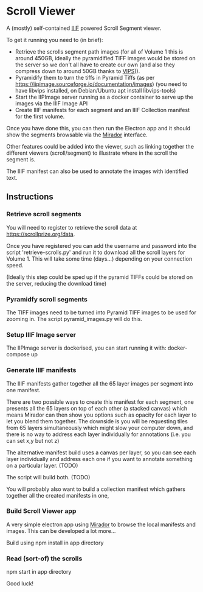 # Scroll Viewer

A (mostly) self-contained [IIIF](https://iiif.io) powered Scroll Segment viewer.

To get it running you need to (in brief):

  - Retrieve the scrolls segment path images (for all of Volume 1 this is around 450GB, ideally the pyramidified TIFF
    images would be stored on the server so we don't all have to create our own (and also they compress down to around 50GB
    thanks to [VIPS](https://https://github.com/libvips/libvips))).
  - Pyramidify them to turn the tiffs in Pyramid Tiffs (as per https://iipimage.sourceforge.io/documentation/images) (you need to have libvips installed, on Debian/Ubuntu apt install libvips-tools)
  - Start the IIPImage server running as a docker container to serve up the images via the IIIF Image API
  - Create IIIF manifests for each segment and an IIIF Collection manifest for the first volume.

Once you have done this, you can then run the Electron app and it should show the segments browsable via the [Mirador](https://projectmirador.org/) interface.

Other features could be added into the viewer, such as linking together the different viewers (scroll/segment) to illustrate where
in the scroll the segment is.

The IIIF manifest can also be used to annotate the images with identified text.

## Instructions 

### Retrieve scroll segments

You will need to register to retrieve the scroll data at https://scrollprize.org/data.

Once you have registered you can add the username and password into the script 'retrieve-scrolls.py' and run it
to download all the scroll layers for Volume 1. This will take some time (days...) depending on your connection speed.

(Ideally this step could be sped up if the pyramid TIFFs could be stored on the server, reducing the download time)

### Pyramidfy scroll segments

The TIFF images need to be turned into Pyramid TIFF images to be used for zooming in. The script pyramid_images.py
will do this.

### Setup IIIF Image server

The IIPImage server is dockerised, you can start running it with: docker-compose up

### Generate IIIF manifests

The IIIF manifests gather together all the 65 layer images per segment into one manifest.

There are two possible ways to create this manifest for each segment, one presents all the 65 layers on top of each other (a
stacked canvas) which means Mirador can then show you options such as opacity for each layer to let you blend them together.
The downside is you will be requesting tiles from 65 layers simultaneously which might slow your computer down, and there
is no way to address each layer individually for annotations (i.e. you can set x,y but not z)

The alternative manifest build uses a canvas per layer, so you can see each layer individually and address each one if you 
want to annotate something on a particular layer. (TODO)

The script will build both. (TODO)

You will probably also want to build a collection manifest which gathers together all the created manifests in one, 

### Build Scroll Viewer app

A very simple electron app using [Mirador](https://projectmirador.org/) to browse the local manifests and images. This
can be developed a lot more...

Build using npm install in app directory

### Read (sort-of) the scrolls

npm start in app directory

Good luck!
